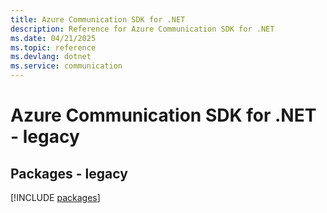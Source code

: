```yaml
---
title: Azure Communication SDK for .NET
description: Reference for Azure Communication SDK for .NET
ms.date: 04/21/2025
ms.topic: reference
ms.devlang: dotnet
ms.service: communication
---
```

# Azure Communication SDK for .NET - legacy
## Packages - legacy
[!INCLUDE [packages](communication-index.md)]